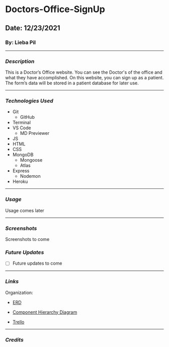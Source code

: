 # Doctors-Office-SignUp


## Date: 12/23/2021

### By: Lieba Pil

---

### **_Description_**

This is a Doctor’s Office website. You can see the Doctor's of the office and what they have accomplished. On this website, you can sign up as a patient. The form’s data will be stored in a patient database for later use. 


---

### **_Technologies Used_**

- Git
  - GitHub
- Terminal
- VS Code
  - MD Previewer
- JS
- HTML
- CSS
- MongoDB
  - Mongoose
  - Atlas
- Express
  - Nodemon
- Heroku

---

### **_Usage_**

Usage comes later

---

### **_Screenshots_**

Screenshots to come

### **_Future Updates_**

- [ ] Future updates to come

---
### **_Links_**
Organization:
- [ERD](https://lucid.app/lucidchart/46f10fe3-598f-4dc3-997a-54587e0661cc/edit?viewport_loc=136%2C16%2C2008%2C1096%2C0_0&invitationId=inv_24102255-aa4c-4cf0-b230-c5846df7941b)

- [Component Hierarchy Diagram](https://lucid.app/lucidchart/8399db1d-7a3d-4299-b08a-fb01044c0e20/edit?viewport_loc=-23%2C-84%2C1339%2C731%2C0_0&invitationId=inv_d2d1df6f-db0b-4cff-822d-6ffff07c73b7)

- [Trello](https://trello.com/b/OOGuZhHc/doctors-officesignup)

---

### **_Credits_**

